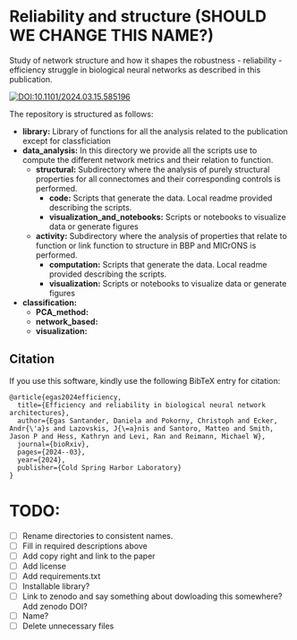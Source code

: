 # Reliability and structure (SHOULD WE CHANGE THIS NAME?)


Study of network structure and how it shapes the robustness - reliability - efficiency struggle in biological neural networks as described in this publication. 

[![DOI:10.1101/2024.03.15.585196](http://img.shields.io/badge/DOI-10.1101/2024.03.15.585196-B31B1B.svg)](https://doi.org/10.1101/2024.03.15.585196)

The repository is structured as follows:
 
- **library:** Library of functions for all the analysis related to the publication except for classficiation
- **data_analysis:** In this directory we provide all the scripts use to compute the different network metrics and their relation to function.
  - **structural:** Subdirectory where the analysis of purely structural properties for all connectomes and their corresponding controls is performed.
      - **code:** Scripts that generate the data.  Local readme provided describing the scripts.
      - **visualization_and_notebooks:** Scripts or notebooks to visualize data or generate figures 
  - **activity:** Subdirectory where the analysis of properties that relate to function or link function to structure in BBP and MICrONS is performed.
      - **computation:** Scripts that generate the data. Local readme provided describing the scripts.
      - **visualization:** Scripts or notebooks to visualize data or generate figures
- **classification:**
  - **PCA_method:**
  - **network_based:**
  - **visualization:**
 

## Citation  
If you use this software, kindly use the following BibTeX entry for citation:

```
@article{egas2024efficiency,
  title={Efficiency and reliability in biological neural network architectures},
  author={Egas Santander, Daniela and Pokorny, Christoph and Ecker, Andr{\'a}s and Lazovskis, J{\=a}nis and Santoro, Matteo and Smith, Jason P and Hess, Kathryn and Levi, Ran and Reimann, Michael W},
  journal={bioRxiv},
  pages={2024--03},
  year={2024},
  publisher={Cold Spring Harbor Laboratory}
}
```

# TODO:
- [ ] Rename directories to consistent names.
- [ ] Fill in required descriptions above
- [ ] Add copy right and link to the paper
- [ ] Add license
- [ ] Add requirements.txt
- [ ] Installable library?
- [ ] Link to zenodo and say something about dowloading this somewhere? Add zenodo DOI?
- [ ] Name?
- [ ] Delete unnecessary files
